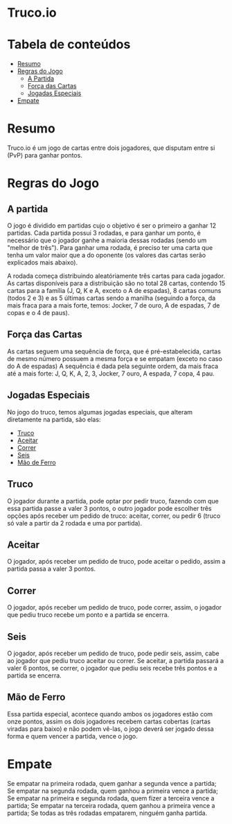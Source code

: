 # Truco.io

Tabela de conteúdos
===================
<!--ts-->
   * [Resumo](#Resumo)
   * [Regras do Jogo](#regras-do-jogo)
      * [A Partida](#a-partida)
      * [Força das Cartas](#força-das-cartas)
      * [Jogadas Especiais](#jogadas-especiais)
   * [Empate](#empate)
<!--te-->


Resumo
======

Truco.io é um jogo de cartas entre dois jogadores, que disputam entre si (PvP) para ganhar pontos.

Regras do Jogo
==============


A partida 
---------

O jogo é dividido em partidas cujo o objetivo é ser o primeiro a ganhar 12 partidas. Cada partida possui 3 rodadas, e para ganhar um ponto, é necessário que o jogador ganhe a maioria dessas rodadas (sendo um "melhor de três"). Para ganhar uma rodada, é preciso ter uma carta que tenha um valor maior que a do oponente (os valores das cartas serão explicados mais abaixo).

A rodada começa distribuindo aleatóriamente três cartas para cada jogador. As cartas disponíveis para a distribuição são no total 28 cartas, contendo 15 cartas para a família (J, Q, K e A, exceto o A de espadas), 8 cartas comuns (todos 2 e 3) e as 5 últimas cartas sendo a manilha (seguindo a força, da mais fraca para a mais forte, temos: Jocker, 7 de ouro, A de espadas, 7 de copas e o 4 de paus).


Força das Cartas
----------------

As cartas seguem uma sequência de força, que é pré-estabelecida, cartas de mesmo número possuem a mesma força e se empatam (exceto no caso do A de espadas) A sequência é dada pela seguinte ordem, da mais fraca até a mais forte: J, Q, K, A, 2, 3, Jocker, 7 ouro, A espada, 7 copa, 4 pau.


Jogadas Especiais
-----------------

No jogo do truco, temos algumas jogadas especiais, que alteram diretamente na partida, são elas:

<!--ts-->
   * [Truco](#truco)
   * [Aceitar](#aceitar)
   * [Correr](#correr)
   * [Seis](#seis)
   * [Mão de Ferro](#mão-de-ferro)
<!--te-->


Truco
-----

O jogador durante a partida, pode optar por pedir truco, fazendo com que essa partida passe a valer 3 pontos, o outro jogador pode escolher três opções após receber um pedido de truco: aceitar, correr, ou pedir 6 (truco só vale a partir da 2 rodada e uma por partida).


Aceitar
-------

O jogador, após receber um pedido de truco, pode aceitar o pedido, assim a partida passa a valer 3 pontos.


Correr
------

O jogador, após receber um pedido de truco, pode correr, assim, o jogador que pediu truco recebe um ponto e a partida se encerra.


Seis
----

O jogador, após receber um pedido de truco, pode pedir seis, assim, cabe ao jogador que pediu truco aceitar ou correr. Se aceitar, a partida passará a valer 6 pontos, se correr, o jogador que pediu seis recebe três pontos e a partida se encerra.


Mão de Ferro
------------

Essa partida especial, acontece quando ambos os jogadores estão com onze pontos, assim os dois jogadores recebem cartas cobertas (cartas viradas para baixo) e não podem vê-las, o jogo deverá ser jogado dessa forma e quem vencer a partida, vence o jogo.


Empate
======

Se empatar na primeira rodada, quem ganhar a segunda vence a partida;
Se empatar na segunda rodada, quem ganhou a primeira vence a partida;
Se empatar na primeira e segunda rodada, quem fizer a terceira vence a partida;
Se empatar na terceira rodada, quem ganhou a primeira vence a partida;
Se todas as três rodadas empatarem, ninguém ganha partida.